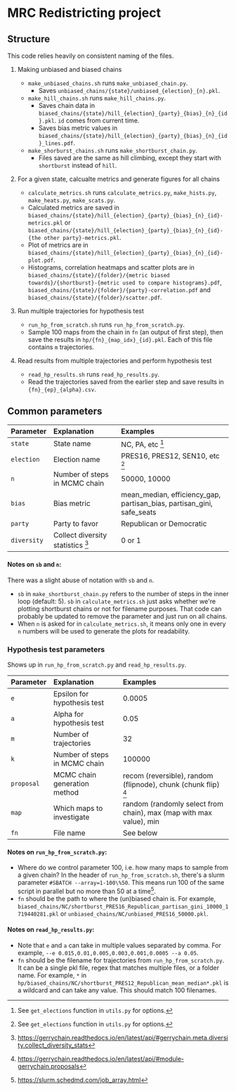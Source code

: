 # MRC Redistricting project

## Structure
This code relies heavily on consistent naming of the files.
  1. Making unbiased and biased chains
     - `make_unbiased_chains.sh` runs `make_unbiased_chain.py`.
         - Saves `unbiased_chains/{state}/unbiased_{election}_{n}.pkl`. 
     - `make_hill_chains.sh` runs `make_hill_chains.py`.
         - Saves chain data in `biased_chains/{state}/hill_{election}_{party}_{bias}_{n}_{id}.pkl`. `id` comes from current time.
         - Saves bias metric values in `biased_chains/{state}/hill_{election}_{party}_{bias}_{n}_{id}_lines.pdf`.
     - `make_shorburst_chains.sh` runs `make_shortburst_chain.py`.
         - Files saved are the same as hill climbing, except they start with `shortburst` instead of `hill`.
           
  3. For a given state, calcualte metrics and generate figures for all chains
     - `calculate_metrics.sh` runs `calculate_metrics.py`, `make_hists.py`, `make_heats.py`, `make_scats.py`.
     - Calculated metrics are saved in `biased_chains/{state}/hill_{election}_{party}_{bias}_{n}_{id}-metrics.pkl` or `biased_chains/{state}/hill_{election}_{party}_{bias}_{n}_{id}-{the other party}-metrics.pkl`.
     - Plot of metrics are in `biased_chains/{state}/hill_{election}_{party}_{bias}_{n}_{id}-plot.pdf`.
     - Histograms, correlation heatmaps and scatter plots are in `biased_chains/{state}/{folder}/{metric biased towards}/{shortburst}-{metric used to compare histograms}.pdf`, `biased_chains/{state}/{folder}/{party}-correlation.pdf` and `biased_chains/{state}/{folder}/scatter.pdf`.
    
    
  5. Run multiple trajectories for hypothesis test
     - `run_hp_from_scratch.sh` runs `run_hp_from_scratch.py`.
     - Sample 100 maps from the chain in `fn` (an output of first step), then save the results in `hp/{fn}_{map_idx}_{id}.pkl`. Each of this file contains `m` trajectories.
       
  7. Read results from multiple trajectories and perform hypothesis test
     - `read_hp_results.sh` runs `read_hp_results.py`.
     - Read the trajectories saved from the earlier step and save results in `{fn}_{ep}_{alpha}.csv`.

## Common parameters
| Parameter             | Explanation | Examples |
| :---------------- | :------ | :---- |
| `state`        |   State name | NC, PA, etc [^1]  |
| `election`          |   Election name   | PRES16, PRES12, SEN10, etc [^1] |
| `n` | Number of steps in MCMC chain | 50000, 10000|
| `bias`    |  Bias metric   | mean_median, efficiency_gap, partisan_bias, partisan_gini, safe_seats |
| `party` | Party to favor | Republican or Democratic |
| `diversity` | Collect diversity statistics [^2]  | 0 or 1 |

#### Notes on `sb` and `n`:
There was a slight abuse of notation with `sb` and `n`.
- `sb` in `make_shortburst_chain.py` refers to the number of steps in the inner loop (default: 5). `sb` in `calculate_metrics.sh` just asks whether we're plotting shortburst chains or not for filename purposes. That code can probably be updated to remove the parameter and just run on all chains.
- When `n` is asked for in `calculate_metrics.sh`, it means only one in every `n` numbers will be used to generate the plots for readability.  
 
### Hypothesis test parameters
Shows up in `run_hp_from_scratch.py` and `read_hp_results.py`. 

| Parameter             | Explanation | Examples |
| :---------------- | :------ | :---- |
| `e` | Epsilon for hypothesis test | 0.0005 |
| `a` | Alpha for hypothesis test | 0.05 |
| `m` | Number of trajectories | 32 |
| `k` | Number of steps in MCMC chain | 100000 |
| `proposal` | MCMC chain generation method | recom (reversible), random (flipnode), chunk (chunk flip) [^3]|
| `map` | Which maps to investigate | random (randomly select from chain), max (map with max value), min |
| `fn` | File name | See below |

#### Notes on `run_hp_from_scratch.py`:
  - Where do we control parameter 100, i.e. how many maps to sample from a given chain? In the header of `run_hp_from_scratch.sh`, there's a slurm parameter `#SBATCH --array=1-100\%50`. This means run 100 of the same script in parallel but no more than 50 at a time[^4].
- `fn` should be the path to where the (un)biased chain is. For example, `biased_chains/NC/shortburst_PRES16_Republican_partisan_gini_10000_1719440281.pkl` or `unbiased_chains/NC/unbiased_PRES16_50000.pkl`.
  
#### Notes on `read_hp_results.py`:
  - Note that `e` and `a` can take in multiple values separated by comma. For example, `--e 0.015,0.01,0.005,0.003,0.001,0.0005 --a 0.05`.
  - `fn` should be the filename for trajectories from `run_hp_from_scratch.py`. It can be a single pkl file, regex that matches multiple files, or a folder name. For example, `*` in `hp/biased_chains/NC/shortburst_PRES12_Republican_mean_median*.pkl` is a wildcard and can take any value. This should match 100 filenames.
  
[^1]: See `get_elections` function in `utils.py` for options.
[^2]: https://gerrychain.readthedocs.io/en/latest/api/#gerrychain.meta.diversity.collect_diversity_stats
[^3]: https://gerrychain.readthedocs.io/en/latest/api/#module-gerrychain.proposals
[^4]: https://slurm.schedmd.com/job_array.html


<!--Goals:
1. Given a biased plan, find nearest non-biased plan.
2. Quantify what we mean by biased.
3. Explore the topography of the space of partitions (?).
4. Identify ``contentious'' precincts in a biased plan.

To run the notebooks:
1. Download the data from https://github.com/mggg-states/PA-shapefiles (PA.zip)
2. Download the empty notebook, or the zipped notebook
3. Run the notebook!-->


